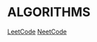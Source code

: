 # ALGORITHMS
[LeetCode](https://leetcode.com/aephonics)
[NeetCode](https://kevwhuang.github.io/leetcode)